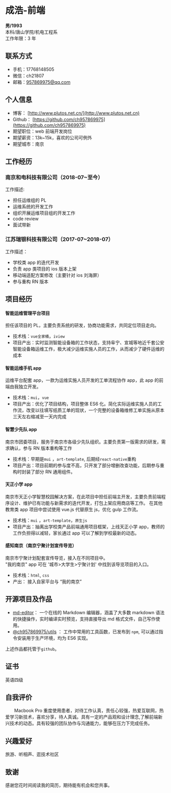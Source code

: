 # 成浩-前端

**男/1993**  
本科/唐山学院/机电工程系  
工作年限：3 年

## 联系方式

- 手机：17768148505
- 微信：ch21807
- 邮箱：957869975@qq.com

## 个人信息

- 博客： [http://www.plutos.net.cn/](http://www.plutos.net.cn)
- Github： [https://github.com/ch957869975](https://github.com/ch957869975)
- 期望职位：web 前端开发岗位
- 期望薪资：13k~15k，喜欢的公司可例外
- 期望城市：南京

## 工作经历

### 南京和电科技有限公司（2018-07~至今）

工作描述:

- 担任运维组的 PL
- 运维系统的开发工作
- 组织开展运维项目组的开发工作
- code review
- 面试带新

### 江苏瑞银科技有限公司（2017-07~2018-07）

工作描述：

- 学校类 app 的迭代开发
- 负责 app 类项目的 ios 版本上架
- 移动端适配方案修改（主要针对 ios 刘海屏）
- 参与重构 RN 版本

## 项目经历

#### 智能运维管理平台项目

担任该项目的 PL，主要负责系统的研发，协商功能需求，共同定位项目走向。

- 技术栈：`vue全家桶`，`iview`
- 项目产出：实时监测智能设备箱的工作状态，支持阜宁、宣城等地近千套公安智能设备箱运维工作，极大减少运维实施人员的工作，从而减少了硬件运维的成本

#### 智能运维手机 app

运维平台配套 app，一款为运维实施人员开发的工单流程协作 app，此 app 的前端由我独立开发。

- 技术栈：`mui`，`vue`
- 项目产出：优化了项目结构，项目整体 ES6 化。简化实际运维实施人员的工作流，改变以往填写纸质工单的现状，一个完整的设备箱维修工单实施从原本三天左右缩减至一天内完成

#### 智慧少先队 app

南京市团委项目，服务于南京市各级少先队组织。主要负责第一版需求的研发，需求确认，参与 RN 版本重构等工作

- 技术栈：早期是`mui` ，`art-template`, 后期经`react-native`重构
- 项目产出：项目前期的参与度不高，只开发了部分增删改查功能，后期参与重构时封装了部分 RN 通用组件。

#### 天正小学 app

南京市天正小学智慧校园解决方案，在此项目中担任前端主开发，主要负责前端程序设计、维护已有功能与新需求的迭代开发，打包上架应用商店等工作。 在其他教育类 app 项目中尝试使用 vue.js 代替原生 js，优化 gulp 工作流。

- 技术栈：`mui` ，`art-template`，`原生js`
- 项目产出：抽离出学校类产品前端通用项目框架，上线天正小学 app，教师的工作负担得以减轻，家长通过 app 可以了解到学校最新的动态。

#### 感知南京（南京宁聚计划宣传导览）

南京市宁聚计划配套宣传导览，接入在不同项目中。  
"我的南京" app 可在 '城市>大学生>宁聚计划' 中找到该导览项目的入口。

- 技术栈：`html`, `css`
- 产出： 接入自家平台与 “我的南京”

## 开源项目及作品

- [md-editor](https://github.com/ch957869975/md-editor)： 一个在线的 Markdown 编辑器，涵盖了大多数 markdown 语法的快捷操作，实时编译实时预览，支持直接导出 md 格式文件，自己写作使用。
- [@ch957869975/utils](https://github.com/ch957869975/h-utils) ： 工作中常用的工具函数，已发布到 `npm`, 可以通过指令安装用于生产环境，均为 ES6 实现。

上述作品都托管于`github`。

## 证书

英语四级

## 自我评价

<p style="text-indent:2em">
Macbook Pro 重度使用患者，对待工作认真，责任心较强，热爱互联网，热爱学习新技术，喜欢分享，待人真诚。具有一定的产品观和设计理念,了解前端新兴技术的动态。具有较强的团队协作与沟通能力，能够在压力下完成任务。
</p>

## 兴趣爱好

旅游、听相声、逛技术社区

## 致谢

感谢您花时间阅读我的简历，期待能有机会和您共事。
